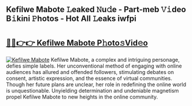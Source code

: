 ## Kefilwe Mabote 𝙻eaked 𝙽u𝚍e - Part-meb 𝚅𝚒deo B𝚒kini 𝙿hotos - Hot All 𝙻eaks iwfpi

# <h2><a href="http://ld287k.urlbe.top/?page=Kefilwe+Mabote">🔗🔗👉👉 Kefilwe Mabote P𝚑oto𝚜Vid𝚎o</a></h2>

[![Kefilwe Mabote](https://i.imgur.com/eBuTRDB.gif)](http://ld287k.urlbe.top/?page=Kefilwe+Mabote)
Kefilwe Mabote, a complex and intriguing personage, defies simple labels. Her unconventional method of engaging with online audiences has allured and offended followers, stimulating debates on consent, artistic expression, and the essence of virtual communities. Though her future plans are unclear, her role in redefining the online world is unquestionable. Unyielding determination and undeniable magnetism propel Kefilwe Mabote to new heights in the online community.
